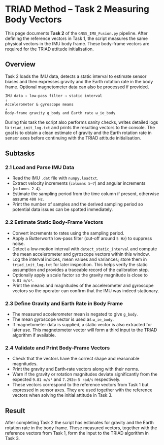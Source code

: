 # TRIAD Method – Task 2 Measuring Body Vectors

This page documents **Task 2** of the `GNSS_IMU_Fusion.py` pipeline. After defining the reference vectors in Task 1, the script measures the same physical vectors in the IMU body frame. These body-frame vectors are required for the TRIAD attitude initialisation.

## Overview

Task 2 loads the IMU data, detects a static interval to estimate sensor biases and then expresses gravity and the Earth rotation rate in the body frame. Optional magnetometer data can also be processed if provided.

```
IMU data → low-pass filter → static interval
↓
Accelerometer & gyroscope means
↓
Body-frame gravity g_body and Earth rate ω_ie_body
```

During this task the script also performs sanity checks, writes detailed logs to
`triad_init_log.txt` and prints the resulting vectors to the console. The goal is
to obtain a clean estimate of gravity and the Earth rotation rate in sensor
axes before continuing with the TRIAD attitude initialisation.

## Subtasks

### 2.1 Load and Parse IMU Data
- Read the IMU `.dat` file with `numpy.loadtxt`.
- Extract velocity increments (`columns 5–7`) and angular increments (`columns 2–4`).
- Estimate the sampling period from the time column if present, otherwise assume `400 Hz`.
- Print the number of samples and the derived sampling period so potential data
  issues can be spotted immediately.

### 2.2 Estimate Static Body‑Frame Vectors
- Convert increments to rates using the sampling period.
- Apply a Butterworth low‑pass filter (cut-off around `5 Hz`) to suppress noise.
- Detect a low‑motion interval with `detect_static_interval` and compute the mean
  accelerometer and gyroscope vectors within this window.
- Log the interval indices, mean values and variances; store them in
  `triad_init_log.txt` for later inspection. This helps verify the static
  assumption and provides a traceable record of the calibration step.
- Optionally apply a scale factor so the gravity magnitude is close to `9.81 m/s²`.
- Print the means and magnitudes of the accelerometer and gyroscope vectors so
  the operator can confirm that the IMU was indeed stationary.

### 2.3 Define Gravity and Earth Rate in Body Frame
- The measured accelerometer mean is negated to give `g_body`.
- The mean gyroscope vector is used as `ω_ie_body`.
- If magnetometer data is supplied, a static vector is also extracted for later
  use. This magnetometer vector will form a third input to the TRIAD algorithm
  if available.

### 2.4 Validate and Print Body‑Frame Vectors
- Check that the vectors have the correct shape and reasonable magnitudes.
- Print the gravity and Earth‑rate vectors along with their norms.
- Warn if the gravity or rotation magnitudes deviate significantly from the
  expected `9.81 m/s²` and `7.292e‑5 rad/s` respectively.
- These vectors correspond to the reference vectors from Task 1 but expressed in
  sensor axes. They are used together with the reference vectors when solving the
  initial attitude in Task 3.

## Result

After completing Task 2 the script has estimates for gravity and the Earth rotation rate in the body frame. These measured vectors, together with the reference vectors from Task 1, form the input to the TRIAD algorithm in Task 3.

